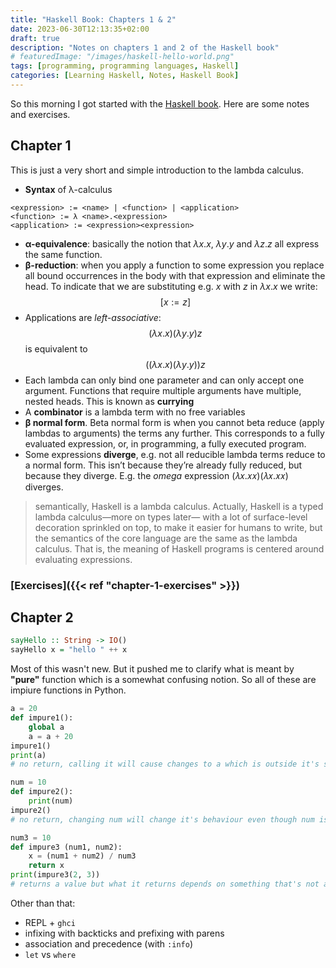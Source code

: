 ```yaml
---
title: "Haskell Book: Chapters 1 & 2"
date: 2023-06-30T12:13:35+02:00
draft: true
description: "Notes on chapters 1 and 2 of the Haskell book"
# featuredImage: "/images/haskell-hello-world.png"
tags: [programming, programming languages, Haskell]
categories: [Learning Haskell, Notes, Haskell Book]
---
```


So this morning I got started with the [Haskell book](https://lhbg-book.link). Here are some notes and exercises.

## Chapter 1

This is just a very short and simple introduction to the lambda calculus.

- **Syntax** of λ-calculus

```BNF
<expression> := <name> | <function> | <application>
<function> := λ <name>.<expression>
<application> := <expression><expression>
```

- **α-equivalence**: basically the notion that $\lambda{x}.x$, $\lambda{y}.y$ and $\lambda{z}.z$ all express the same function.
- **β-reduction**: when you apply a function to some expression you replace all bound occurrences in the body with that expression and eliminate the head. To indicate that we are substituting e.g. $x$ with $z$ in $\lambda{x}.x$ we write: $$[x := z]$$
- Applications are *left-associative*: $$(\lambda{x}.x)(\lambda{y}.y)z$$ is equivalent to $$((\lambda{x}.x)(\lambda{y}.y))z$$
- Each lambda can only bind one parameter and can only accept one argument. Functions that require multiple arguments have multiple, nested heads. This is known as **currying**
- A **combinator** is a lambda term with no free variables
- **β normal form**. Beta normal form is when you cannot beta reduce (apply lambdas to arguments) the terms any further. This corresponds to a fully evaluated expression, or, in programming, a fully executed program.
- Some expressions **diverge**, e.g. not all reducible lambda terms reduce to a normal form. This isn’t because they’re already fully reduced, but because they diverge. E.g. the *omega* expression (𝜆𝑥.𝑥𝑥)(𝜆𝑥.𝑥𝑥) diverges.

>semantically, Haskell is a lambda calculus. Actually, Haskell is a typed lambda calculus—more on types later— with a lot of surface-level decoration sprinkled on top, to make it easier for humans to write, but the semantics of the core language are the same as the lambda calculus. That is, the meaning of Haskell programs is centered around evaluating expressions.

### [Exercises]({{< ref "chapter-1-exercises" >}})

## Chapter 2

```haskell
sayHello :: String -> IO()
sayHello x = "hello " ++ x
```

Most of this wasn't new. But it pushed me to clarify what is meant by **"pure"** function which is a somewhat confusing notion. So all of these are impiure functions in Python.

```python
a = 20
def impure1():
    global a
    a = a + 20
impure1() 
print(a)
# no return, calling it will cause changes to a which is outside it's scope

num = 10
def impure2():
    print(num)
impure2()
# no return, changing num will change it's behaviour even though num isn't an argument to impure

num3 = 10
def impure3 (num1, num2):
    x = (num1 + num2) / num3
    return x
print(impure3(2, 3))
# returns a value but what it returns depends on something that's not an argument
```

Other than that:

- REPL + `ghci`
- infixing with backticks and prefixing with parens
- association and precedence (with `:info`)
- `let` vs `where`
